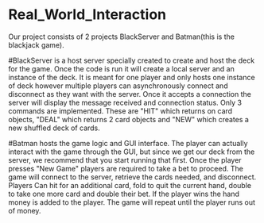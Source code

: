 # Real_World_Interaction

Our project consists of 2 projects BlackServer and Batman(this is the blackjack game).

#BlackServer
is a host server specially created to create and host the deck for the game. Once the code is run it will create a local server and an instance of the deck.
It is meant for one player and only hosts one instance of deck however multiple players can asynchronously connect and disconnect as they want with the server. Once it accepts a connection the server will display the message received and connection status. Only 3 commands are implemented. These are "HIT" which returns on card objects, "DEAL" which returns  2 card objects and "NEW" which creates a new shuffled deck of cards.

#Batman
hosts the game logic and GUI interface. The player can actually interact with the game through the GUI, but since we get our deck from the server, we recommend that you start running that first. Once the player presses "New Game" players are required to take a bet to proceed. The game will connect to the server, retrieve the cards needed, and disconnect. Players Can hit  for an additional card, fold to quit the current hand, double to take one more card and double their bet.  If the player wins the hand money is added to the player. The game will repeat until the player runs out of money.

